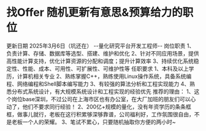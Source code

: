 # 找Offer 随机更新有意思&预算给力的职位


更新日期 2025年3月6日（坑还在）
--量化研究平台开发工程师--
岗位职责
1、负责计算、存储、数据库等选型、搭建、维护和优化
2、针对不同应用场景，提供高性能计算支持，优化计算资源的分配和调度；提升计算效率
3、持续优化系统稳定性、性能、成本、可用性、可扩展性、可维护性等
任职要求
1、本科及以上学历，计算机相关专业
2、熟练掌握C++，熟练使用Linux操作系统，具备系统编程、网络编程和Shell脚本编写能力
3、有较强的算法分析和工程实现能力
4、熟悉分布式系统设计，有大规模系统设计和工程实现的经验优先
推荐的理由：
1、这个岗位base深圳，不过公司在上海市区也有办公室，在大厂加班的朋友们可以心动了，他们不要求同行经验！
2、200亿+规模的量化，没有年资学历的条条框框，做事儿就行，老板在这行积累够深够靠谱，公司福利好，工作氛围很自由，不是老板一个人的荣耀。
3、笔试不累心，只要随机抽取你方便的两小时~
